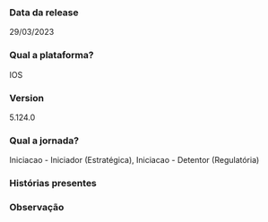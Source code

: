 ### Data da release

29/03/2023

### Qual a plataforma?

IOS

### Version

5.124.0

### Qual a jornada?

Iniciacao - Iniciador (Estratégica), Iniciacao - Detentor (Regulatória)

### Histórias presentes




### Observação



